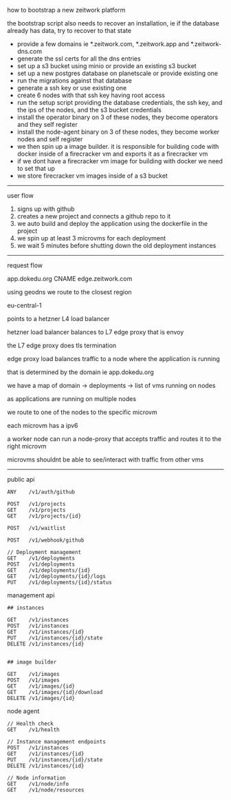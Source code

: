 how to bootstrap a new zeitwork platform

the bootstrap script also needs to recover an installation, ie if the database already has data, try to recover to that state

- provide a few domains ie \*.zeitwork.com, \*.zeitwork.app and \*.zeitwork-dns.com
- generate the ssl certs for all the dns entries
- set up a s3 bucket using minio or provide an existing s3 bucket
- set up a new postgres database on planetscale or provide existing one
- run the migrations against that database
- generate a ssh key or use existing one
- create 6 nodes with that ssh key having root access
- run the setup script providing the database credentials, the ssh key, and the ips of the nodes, and the s3 bucket credentials
- install the operator binary on 3 of these nodes, they become operators and they self register
- install the node-agent binary on 3 of these nodes, they become worker nodes and self register
- we then spin up a image builder. it is responsible for building code with docker inside of a firecracker vm and exports it as a firecracker vm
- if we dont have a firecracker vm image for building with docker we need to set that up
- we store firecracker vm images inside of a s3 bucket

---

user flow

1. signs up with github
2. creates a new project and connects a github repo to it
3. we auto build and deploy the application using the dockerfile in the project
4. we spin up at least 3 microvms for each deployment
5. we wait 5 minutes before shutting down the old deployment instances

---

request flow

app.dokedu.org CNAME edge.zeitwork.com

using geodns we route to the closest region

eu-central-1

points to a hetzner L4 load balancer

hetzner load balancer balances to L7 edge proxy that is envoy

the L7 edge proxy does tls termination

edge proxy load balances traffic to a node where the application is running

that is determined by the domain ie app.dokedu.org

we have a map of domain -> deployments -> list of vms running on nodes

as applications are running on multiple nodes

we route to one of the nodes to the specific microvm

each microvm has a ipv6

a worker node can run a node-proxy that accepts traffic and routes it to the right microvm

microvms shouldnt be able to see/interact with traffic from other vms

---

public api

```
ANY    /v1/auth/github

POST   /v1/projects
GET    /v1/projects
GET    /v1/projects/{id}

POST   /v1/waitlist

POST   /v1/webhook/github

// Deployment management
GET    /v1/deployments
POST   /v1/deployments
GET    /v1/deployments/{id}
GET    /v1/deployments/{id}/logs
PUT    /v1/deployments/{id}/status
```

management api

```
## instances

GET    /v1/instances
POST   /v1/instances
GET    /v1/instances/{id}
PUT    /v1/instances/{id}/state
DELETE /v1/instances/{id}


## image builder

GET    /v1/images
POST   /v1/images
GET    /v1/images/{id}
GET    /v1/images/{id}/download
DELETE /v1/images/{id}
```

node agent

```
// Health check
GET    /v1/health

// Instance management endpoints
POST   /v1/instances
GET    /v1/instances/{id}
PUT    /v1/instances/{id}/state
DELETE /v1/instances/{id}

// Node information
GET    /v1/node/info
GET    /v1/node/resources
```
